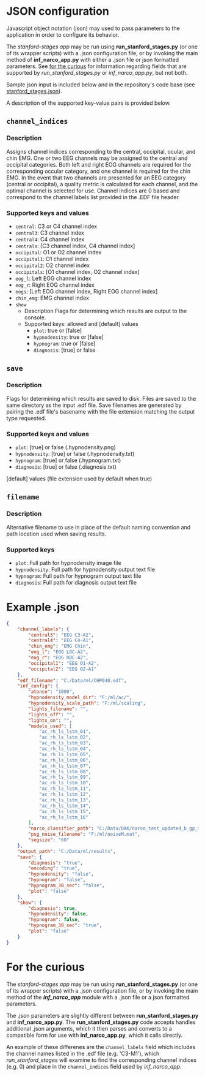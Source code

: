 # JSON configuration

Javascript object notation (json) may used to pass parameters to the application in order to configure its behavior.  

The _stanford-stages app_ may be run using __run_stanford_stages.py__ (or one of its wrapper scripts) with a .json configuration file, or by invoking the main method of __inf_narco_app.py__ with either a .json file or json formatted parameters.   See [for the curious](#for_the_curious) for information regarding fields that are supported by _run_stanford_stages.py_ or _inf_narco_app.py_, but not both.

Sample json input is included below and in the repository's code base (see [stanford_stages.json]()).  

A description of the supported key-value pairs is provided below.


## `channel_indices`
   
### Description
 Assigns channel indices corresponding to the central, occipital, ocular, and chin EMG. One or two EEG channels may be assigned
to the central and occipital categories.  Both left and right EOG channels are required for the corresponding occular category, and one channel is required for the chin EMG.  In the event that two channels are presented for an EEG category (central or occipital), a quality metric is calculated
for each channel, and the optimal channel is selected for use.  Channel indices are 0 based and correspond to the channel labels list provided in
the .EDF file header.

 ### Supported keys and values

* `central`: C3 or C4 channel index
* `central3`: C3 channel index
* `central4`:  C4 channel index
* `centrals`: [C3 channel index, C4 channel index]
* `occipital`: O1 or O2 channel index
* `occipital1`: O1 channel index
* `occipital2`: O2 channel index
* `occipitals`: [O1 channel index, O2 channel index]
* `eog_l`: Left EOG channel index
* `eog_r`: Right EOG channel index
* `eogs`: [Left EOG channel index, Right EOG channel index]
* `chin_emg`: EMG channel index
* `show`
   * Description
    Flags for determining which results are output to the console.
   * Supported keys: allowed and [default] values
      * `plot`: true or [false]
      * `hypnodensity`: true or [false]
      * `hypnogram`: true or [false]
      * `diagnosis`: [true] or false

## `save`
### Description
Flags for determining which results are saved to disk.  Files are saved to the same directory 
as the input .edf file.  Save filenames are generated by pairing the .edf file's basename with 
the file extension matching the output type requested.

### Supported keys and values

* `plot`: [true] or false  (.hypnodensity.png)
* `hypnodensity`: [true] or false (.hypnodensity.txt)
* `hypnogram`: [true] or false (.hypnogram.txt)
* `diagnosis`: [true] or false (.diagnosis.txt)

[default] values (file extension used by default when true)

## `filename`
### Description

Alternative filename to use in place of the default naming convention and path location used when saving results.  
### Supported keys
* `plot`: Full path for hypnodensity image file
* `hypnodensity`: Full path for hypnodensity output text file
* `hypnogram`: Full path for hypnogram output text file
* `diagnosis`: Full path for diagnosis output text file


# Example .json
```json
{
    "channel_labels": {
        "central3": "EEG C3-A2",
        "central4": "EEG C4-A1",
        "chin_emg": "EMG Chin",
        "eog_l": "EOG LOC-A2",
        "eog_r": "EOG ROC-A2",
        "occipital1": "EEG O1-A2",
        "occipital2": "EEG O2-A1"
    },
    "edf_filename": "C:/Data/ml/CHP040.edf",
    "inf_config": {
        "atonce": "1000",
        "hypnodensity_model_dir": "F:/ml/ac/",
        "hypnodensity_scale_path": "F:/ml/scaling",
        "lights_filename": "",
        "lights_off": "",
        "lights_on": "",
        "models_used": [
            "ac_rh_ls_lstm_01",
            "ac_rh_ls_lstm_02",
            "ac_rh_ls_lstm_03",
            "ac_rh_ls_lstm_04",
            "ac_rh_ls_lstm_05",
            "ac_rh_ls_lstm_06",
            "ac_rh_ls_lstm_07",
            "ac_rh_ls_lstm_08",
            "ac_rh_ls_lstm_09",
            "ac_rh_ls_lstm_10",
            "ac_rh_ls_lstm_11",
            "ac_rh_ls_lstm_12",
            "ac_rh_ls_lstm_13",
            "ac_rh_ls_lstm_14",
            "ac_rh_ls_lstm_15",
            "ac_rh_ls_lstm_16"
        ],
        "narco_classifier_path": "C:/Data/OAK/narco_test_updated_b_gp_models_1000",
        "psg_noise_filename": "F:/ml/noiseM.mat",
        "segsize": "60"
    },
    "output_path": "C:/Data/ml/results",
    "save": {
        "diagnosis": "true",
        "encoding": "true",
        "hypnodensity": "false",
        "hypnogram": "false",
        "hypnogram_30_sec": "false",
        "plot": "false"
    },
    "show": {
        "diagnosis": true,
        "hypnodensity": false,
        "hypnogram": false,
        "hypnogram_30_sec": "true",
        "plot": "false"
    }
}

```     
      
# For the curious

The _stanford-stages app_ may be run using __run_stanford_stages.py__ (or one of its wrapper scripts) with a .json configuration file, or by invoking the main method of the ___inf_narco_app___ module with a .json file or a json formatted parameters. 

The .json parameters are slightly different between __run_stanford_stages.py__ and __inf_narco_app.py__.  The __run_stanford_stages.py__ code accepts handles additional .json arguments, which it then
parses and converts to a compatible form for use with __inf_narco_app.py__, which it calls directly.  

An example of these differenes are the `channel_labels` field which includes the channel names listed in the .edf file (e.g. 'C3-M1'), which _run_stanford_stages_ will examine to find the 
corresponding channel indices (e.g. 0) and place in the `channel_indices` field used by _inf_narco_app_.

      